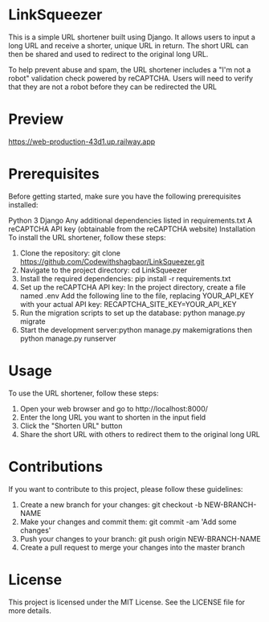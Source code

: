# LinkSqueezer
This is a simple URL shortener built using Django. It allows users to input a long URL and receive a shorter, unique URL in return. The short URL can then be shared and used to redirect to the original long URL.

To help prevent abuse and spam, the URL shortener includes a "I'm not a robot" validation check powered by reCAPTCHA. Users will need to verify that they are not a robot before they can be redirected the URL

# Preview
https://web-production-43d1.up.railway.app

# Prerequisites
Before getting started, make sure you have the following prerequisites installed:

Python 3
Django
Any additional dependencies listed in requirements.txt
A reCAPTCHA API key (obtainable from the reCAPTCHA website)
Installation
To install the URL shortener, follow these steps:

1. Clone the repository: git clone https://github.com/Codewithshagbaor/LinkSqueezer.git
2. Navigate to the project directory: cd LinkSqueezer
3. Install the required dependencies: pip install -r requirements.txt
4. Set up the reCAPTCHA API key:
In the project directory, create a file named .env
Add the following line to the file, replacing YOUR_API_KEY with your actual API key: RECAPTCHA_SITE_KEY=YOUR_API_KEY
5. Run the migration scripts to set up the database: python manage.py migrate
6. Start the development server:python manage.py makemigrations then  python manage.py runserver
# Usage
To use the URL shortener, follow these steps:

1. Open your web browser and go to http://localhost:8000/
2. Enter the long URL you want to shorten in the input field
3. Click the "Shorten URL" button
4. Share the short URL with others to redirect them to the original long URL

# Contributions
If you want to contribute to this project, please follow these guidelines:

1. Create a new branch for your changes: git checkout -b NEW-BRANCH-NAME
2. Make your changes and commit them: git commit -am 'Add some changes'
3. Push your changes to your branch: git push origin NEW-BRANCH-NAME
4. Create a pull request to merge your changes into the master branch

# License
This project is licensed under the MIT License. See the LICENSE file for more details.
